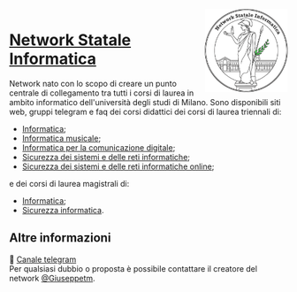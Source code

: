 <img src="website/public/logo.png" width="150" height="150" align="right" />

# [Network Statale Informatica](https://github.com/NetworkStataleInformatica)
Network nato con lo scopo di creare un punto centrale di collegamento tra tutti i corsi di laurea in ambito informatico dell'università degli studi di Milano. 
Sono disponibili siti web, gruppi telegram e faq dei corsi didattici dei corsi di laurea triennali di:
- [Informatica](http://bit.ly/gruppi-informatica);
- [Informatica musicale](http://bit.ly/gruppi-musicale);
- [Informatica per la comunicazione digitale](https://bit.ly/gruppi-infcomdig);
- [Sicurezza dei sistemi e delle reti informatiche](http://bit.ly/gruppi-sicurezza);
- [Sicurezza dei sistemi e delle reti informatiche online](http://bit.ly/gruppi-sicurezzaonline);
  
e dei corsi di laurea magistrali di:
- [Informatica](https://bit.ly/gruppi-magistrale);
- [Sicurezza informatica](http://bit.ly/gruppi-sicurezzamagistrale).

## Altre informazioni
🛫 [Canale telegram](https://t.me/stataleinformatica)
<br/>
Per qualsiasi dubbio o proposta è possibile contattare il creatore del network [@Giuseppetm](https://t.me/giuseppetm).